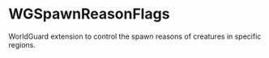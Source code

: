 WGSpawnReasonFlags
==================

WorldGuard extension to control the spawn reasons of creatures in specific regions.